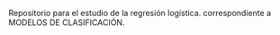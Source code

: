 Repositorio para el estudio de la  regresión logística. correspondiente a MODELOS DE CLASIFICACIÓN.
